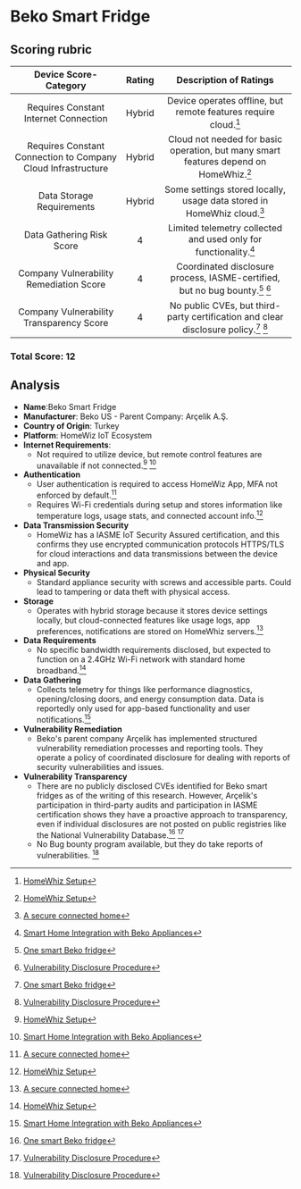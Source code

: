 # Beko Smart Fridge

## Scoring rubric
| Device Score-Category |  Rating | Description of Ratings | 
| :---: | :---: | :---: | 
| Requires Constant Internet Connection | Hybrid | Device operates offline, but remote features require cloud.[^1] |
| Requires Constant Connection to Company Cloud Infrastructure | Hybrid | Cloud not needed for basic operation, but many smart features depend on HomeWhiz.[^1] |
| Data Storage Requirements | Hybrid | Some settings stored locally, usage data stored in HomeWhiz cloud.[^3] |
| Data Gathering Risk Score | 4 | Limited telemetry collected and used only for functionality.[^2] |
| Company Vulnerability Remediation Score | 4 | Coordinated disclosure process, IASME-certified, but no bug bounty.[^4] [^5] |
| Company Vulnerability Transparency Score | 4 | No public CVEs, but third-party certification and clear disclosure policy.[^4] [^5] | 

### Total Score: 12

## Analysis
- **Name**:Beko Smart Fridge 
- **Manufacturer**: Beko US - Parent Company: Arçelik A.Ş.
- **Country of Origin**: Turkey
- **Platform**: HomeWiz IoT Ecosystem
- **Internet Requirements**:
    - Not required to utilize device, but remote control features are unavailable if not connected.[^1] [^2]
- **Authentication**
    - User authentication is required to access HomeWiz App, MFA not enforced by default.[^3]
    - Requires Wi-Fi credentials during setup and stores information like temperature logs, usage stats, and connected account info.[^1]
- **Data Transmission Security**
    - HomeWiz has a IASME IoT Security Assured certification, and this confirms they use encrypted communication protocols HTTPS/TLS for cloud interactions and data transmissions between the device and app.
- **Physical Security**
    - Standard appliance security with screws and accessible parts. Could lead to tampering or data theft with physical access.
- **Storage**
    - Operates with hybrid storage because it stores device settings locally, but cloud-connected features like usage logs, app preferences, notifications are stored on HomeWhiz servers.[^3]
- **Data Requirements**
    - No specific bandwidth requirements disclosed, but expected to function on a 2.4GHz Wi-Fi network with standard home broadband.[^1]
- **Data Gathering**
  - Collects telemetry for things like performance diagnostics, opening/closing doors, and energy consumption data. Data is reportedly only used for app-based functionality and user notifications.[^2]
- **Vulnerability Remediation**
  - Beko's parent company Arçelik has implemented structured vulnerability remediation processes and reporting tools. They operate a policy of coordinated disclosure for dealing with reports of security vulnerabilities and issues.
- **Vulnerability Transparency**
  - There are no publicly disclosed CVEs identified for Beko smart fridges as of the writing of this research. However, Arçelik's participation in third-party audits and participation in IASME certification shows they have a proactive approach to transparency, even if individual disclosures are not posted on public registries like the National Vulnerability Database.[^4] [^5]
  - No Bug bounty program available, but they do take reports of vulnerabilities. [^5]

[^1]: [HomeWhiz Setup](https://documents.beko.com/WM/7178571300/en-GB/126007307153201419.html)
[^2]: [Smart Home Integration with Beko Appliances](https://www.beko.com/gulf/ae-en/Blog/tips-and-tricks/smart-home-integration-with-beko-appliances)
[^3]: [A secure connected home](https://www.homewhiz.com/security/)
[^4]: [One smart Beko fridge](https://iasme.co.uk/blog/one-smart-beko-fridge-and-its-journey-to-become-iot-security-assured-a-case-study-with-arcelik/)
[^5]: [Vulnerability Disclosure Procedure](https://www.bekoplc.com/vulnerability-disclosure-procedure/)
